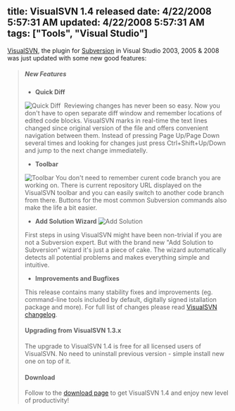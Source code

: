 title: VisualSVN 1.4 released
date: 4/22/2008 5:57:31 AM
updated: 4/22/2008 5:57:31 AM
tags: ["Tools", "Visual Studio"]
---
[VisualSVN](http://www.visualsvn.com/release-1.4.html), the plugin for [Subversion](http://subversion.tigris.org/) in Visual Studio 2003, 2005 & 2008 was just updated with some new good features:

> ##### New Features
> 
> *   **Quick Diff**
> 
> ![Quick Diff](http://www.visualsvn.com/images/release-1.4-quickdiff.png) 
> Reviewing changes has never been so easy. Now you don't have to open separate diff window and remember locations of edited code blocks. VisualSVN marks in real-time the text lines changed since original version of the file and offers convenient navigation between them.
> Instead of pressing Page Up/Page Down several times and looking for changes just press Ctrl+Shift+Up/Down and jump to the next change immediatelly.
> 
> *   **Toolbar**
> 
> ![Toolbar](http://www.visualsvn.com/images/release-1.4-toolbar.png)
> You don't need to remember curent code branch you are working on. There is current repository URL displayed on the VisualSVN toolbar and you can easily switch to another code branch from there. Buttons for the most common Subversion commands also make the life a bit easier.
> 
> *   **Add Solution Wizard**
> ![Add Solution](http://www.visualsvn.com/images/release-1.4-addsolution.png)
> 
> First steps in using VisualSVN might have been non-trivial if you are not a Subversion expert. But with the brand new "Add Solution to Subversion" wizard it's just a piece of cake. The wizard automatically detects all potential problems and makes everything simple and intuitive.
> 
> *   **Improvements and Bugfixes**
> 
> This release contains many stability fixes and improvements (eg. command-line tools included by default, digitally signed istallation package and more). For full list of changes please read [VisualSVN changelog](http://www.visualsvn.com/changelog.html#v1.4).
> 
> #### Upgrading from VisualSVN 1.3.x
> 
> The upgrade to VisualSVN 1.4 is free for all licensed users of VisualSVN. No need to uninstall previous version - simple install new one on top of it.
> 
> #### Download
> 
> Follow to the [download page](http://www.visualsvn.com/download.html) to get VisualSVN 1.4 and enjoy new level of productivity!
